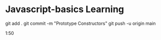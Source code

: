 # Javascript-basics Learning

git add .
git commit -m "Prototype Constructors"
git push -u origin main

1:50